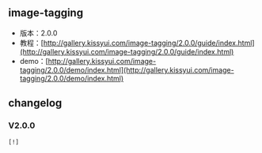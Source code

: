 ## image-tagging

* 版本：2.0.0
* 教程：[http://gallery.kissyui.com/image-tagging/2.0.0/guide/index.html](http://gallery.kissyui.com/image-tagging/2.0.0/guide/index.html)
* demo：[http://gallery.kissyui.com/image-tagging/2.0.0/demo/index.html](http://gallery.kissyui.com/image-tagging/2.0.0/demo/index.html)

## changelog

### V2.0.0

    [!]


